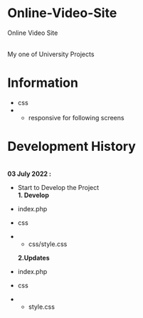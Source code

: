 # Online-Video-Site
Online Video Site 
<br><br>

My one of University Projects<br>
# Information
 - css
 - - responsive for following screens


# Development History



<br>
<b>03 July 2022 :</b><br>


  - Start to Develop the Project<br>
    <b>1. Develop</b>
  - index.php    
  - css
  - - css/style.css

    <b>2.Updates</b>
  - index.php
  - css
  - - style.css
